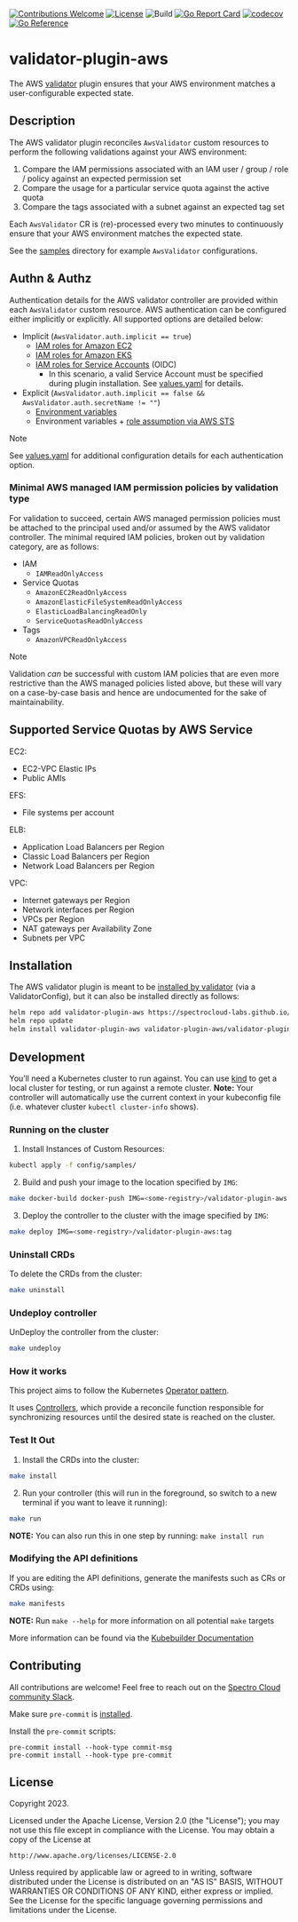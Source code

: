 [![Contributions Welcome](https://img.shields.io/badge/contributions-welcome-brightgreen.svg?style=flat)](https://github.com/spectrocloud-labs/validator-plugin-aws/issues)
[![License](https://img.shields.io/badge/License-Apache%202.0-blue.svg)](https://opensource.org/licenses/Apache-2.0)
![Build](https://github.com/spectrocloud-labs/validator-plugin-aws/actions/workflows/build_container.yaml/badge.svg)
[![Go Report Card](https://goreportcard.com/badge/github.com/spectrocloud-labs/validator-plugin-aws)](https://goreportcard.com/report/github.com/spectrocloud-labs/validator-plugin-aws)
[![codecov](https://codecov.io/gh/spectrocloud-labs/validator-plugin-aws/graph/badge.svg?token=QHR08U8SEQ)](https://codecov.io/gh/spectrocloud-labs/validator-plugin-aws)
[![Go Reference](https://pkg.go.dev/badge/github.com/spectrocloud-labs/validator-plugin-aws.svg)](https://pkg.go.dev/github.com/spectrocloud-labs/validator-plugin-aws)

# validator-plugin-aws
The AWS [validator](https://github.com/spectrocloud-labs/validator) plugin ensures that your AWS environment matches a user-configurable expected state.

## Description
The AWS validator plugin reconciles `AwsValidator` custom resources to perform the following validations against your AWS environment:

1. Compare the IAM permissions associated with an IAM user / group / role / policy against an expected permission set
2. Compare the usage for a particular service quota against the active quota
3. Compare the tags associated with a subnet against an expected tag set

Each `AwsValidator` CR is (re)-processed every two minutes to continuously ensure that your AWS environment matches the expected state.

See the [samples](https://github.com/spectrocloud-labs/validator-plugin-aws/tree/main/config/samples) directory for example `AwsValidator` configurations.

## Authn & Authz
Authentication details for the AWS validator controller are provided within each `AwsValidator` custom resource. AWS authentication can be configured either implicitly or explicitly. All supported options are detailed below:
* Implicit (`AwsValidator.auth.implicit == true`)
  * [IAM roles for Amazon EC2](https://docs.aws.amazon.com/AWSEC2/latest/UserGuide/iam-roles-for-amazon-ec2.html)
  * [IAM roles for Amazon EKS](https://docs.aws.amazon.com/eks/latest/userguide/create-node-role.html)
  * [IAM roles for Service Accounts](https://docs.aws.amazon.com/eks/latest/userguide/iam-roles-for-service-accounts.html) (OIDC)
    * In this scenario, a valid Service Account must be specified during plugin installation. See [values.yaml](https://github.com/spectrocloud-labs/validator-plugin-aws/blob/main/chart/validator-plugin-aws/values.yaml) for details.
* Explicit (`AwsValidator.auth.implicit == false && AwsValidator.auth.secretName != ""`)
  * [Environment variables](https://aws.github.io/aws-sdk-go-v2/docs/configuring-sdk/#environment-variables)
  * Environment variables + [role assumption via AWS STS](https://pkg.go.dev/github.com/aws/aws-sdk-go-v2/credentials/stscreds#AssumeRoleOptions)

> [!NOTE]
> See [values.yaml](https://github.com/spectrocloud-labs/validator-plugin-aws/tree/main/chart/validator-plugin-aws/values.yaml) for additional configuration details for each authentication option.

### Minimal AWS managed IAM permission policies by validation type
For validation to succeed, certain AWS managed permission policies must be attached to the principal used and/or assumed by the AWS validator controller. The minimal required IAM policies, broken out by validation category, are as follows:
* IAM
  * `IAMReadOnlyAccess`
* Service Quotas
  * `AmazonEC2ReadOnlyAccess`
  * `AmazonElasticFileSystemReadOnlyAccess`
  * `ElasticLoadBalancingReadOnly`
  * `ServiceQuotasReadOnlyAccess`
* Tags
  * `AmazonVPCReadOnlyAccess`

> [!NOTE]
> Validation *can* be successful with custom IAM policies that are even more restrictive than the AWS managed policies listed above, but these will vary on a case-by-case basis and hence are undocumented for the sake of maintainability.

## Supported Service Quotas by AWS Service
EC2:
- EC2-VPC Elastic IPs
- Public AMIs

EFS:
- File systems per account

ELB:
- Application Load Balancers per Region
- Classic Load Balancers per Region
- Network Load Balancers per Region

VPC:
- Internet gateways per Region
- Network interfaces per Region
- VPCs per Region
- NAT gateways per Availability Zone
- Subnets per VPC

## Installation
The AWS validator plugin is meant to be [installed by validator](https://github.com/spectrocloud-labs/validator/tree/gh_pages#installation) (via a ValidatorConfig), but it can also be installed directly as follows:

```bash
helm repo add validator-plugin-aws https://spectrocloud-labs.github.io/validator-plugin-aws
helm repo update
helm install validator-plugin-aws validator-plugin-aws/validator-plugin-aws -n validator-plugin-aws --create-namespace
```

## Development
You’ll need a Kubernetes cluster to run against. You can use [kind](https://sigs.k8s.io/kind) to get a local cluster for testing, or run against a remote cluster.
**Note:** Your controller will automatically use the current context in your kubeconfig file (i.e. whatever cluster `kubectl cluster-info` shows).

### Running on the cluster
1. Install Instances of Custom Resources:

```sh
kubectl apply -f config/samples/
```

2. Build and push your image to the location specified by `IMG`:

```sh
make docker-build docker-push IMG=<some-registry>/validator-plugin-aws:tag
```

3. Deploy the controller to the cluster with the image specified by `IMG`:

```sh
make deploy IMG=<some-registry>/validator-plugin-aws:tag
```

### Uninstall CRDs
To delete the CRDs from the cluster:

```sh
make uninstall
```

### Undeploy controller
UnDeploy the controller from the cluster:

```sh
make undeploy
```

### How it works
This project aims to follow the Kubernetes [Operator pattern](https://kubernetes.io/docs/concepts/extend-kubernetes/operator/).

It uses [Controllers](https://kubernetes.io/docs/concepts/architecture/controller/),
which provide a reconcile function responsible for synchronizing resources until the desired state is reached on the cluster.

### Test It Out
1. Install the CRDs into the cluster:

```sh
make install
```

2. Run your controller (this will run in the foreground, so switch to a new terminal if you want to leave it running):

```sh
make run
```

**NOTE:** You can also run this in one step by running: `make install run`

### Modifying the API definitions
If you are editing the API definitions, generate the manifests such as CRs or CRDs using:

```sh
make manifests
```

**NOTE:** Run `make --help` for more information on all potential `make` targets

More information can be found via the [Kubebuilder Documentation](https://book.kubebuilder.io/introduction.html)

## Contributing
All contributions are welcome! Feel free to reach out on the [Spectro Cloud community Slack](https://spectrocloudcommunity.slack.com/join/shared_invite/zt-g8gfzrhf-cKavsGD_myOh30K24pImLA#/shared-invite/email).

Make sure `pre-commit` is [installed](https://pre-commit.com#install).

Install the `pre-commit` scripts:

```console
pre-commit install --hook-type commit-msg
pre-commit install --hook-type pre-commit
```

## License

Copyright 2023.

Licensed under the Apache License, Version 2.0 (the "License");
you may not use this file except in compliance with the License.
You may obtain a copy of the License at

    http://www.apache.org/licenses/LICENSE-2.0

Unless required by applicable law or agreed to in writing, software
distributed under the License is distributed on an "AS IS" BASIS,
WITHOUT WARRANTIES OR CONDITIONS OF ANY KIND, either express or implied.
See the License for the specific language governing permissions and
limitations under the License.

